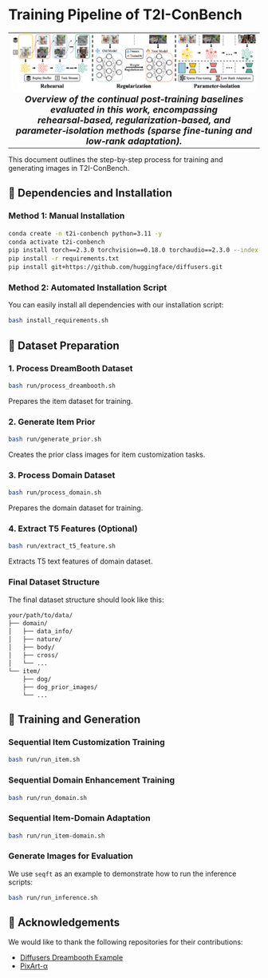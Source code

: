 # Training Pipeline of T2I-ConBench

<table align="center">
  <tr>
    <td align="center"> 
      <img src="assets/cl_method.png" alt="Teaser" style="width: 1000px;"/> 
      <br>
      <em style="font-size: 18px;"><strong style="font-size: 18px;">Overview of the continual post‑training baselines evaluated in this work, encompassing rehearsal‑based, regularization‑based, and parameter‑isolation methods (sparse fine‑tuning and low‑rank adaptation).</em>
    </td>
  </tr>
</table>

This document outlines the step-by-step process for training and generating images in T2I-ConBench.

## 🔧 Dependencies and Installation

### Method 1: Manual Installation
```bash
conda create -n t2i-conbench python=3.11 -y
conda activate t2i-conbench
pip install torch==2.3.0 torchvision==0.18.0 torchaudio==2.3.0 --index-url https://download.pytorch.org/whl/cu121
pip install -r requirements.txt
pip install git+https://github.com/huggingface/diffusers.git
```

### Method 2: Automated Installation Script
You can easily install all dependencies with our installation script:
```bash
bash install_requirements.sh
```

## 📂 Dataset Preparation

### 1. Process DreamBooth Dataset
```bash
bash run/process_dreambooth.sh
```
Prepares the item dataset for training.

### 2. Generate Item Prior
```bash
bash run/generate_prior.sh
```
Creates the prior class images for item customization tasks.

### 3. Process Domain Dataset
```bash
bash run/process_domain.sh
```
Prepares the domain dataset for training.

### 4. Extract T5 Features (Optional)
```bash
bash run/extract_t5_feature.sh
```
Extracts T5 text features of domain dataset.

### Final Dataset Structure
The final dataset structure should look like this:
```
your/path/to/data/
├── domain/
│   ├── data_info/
│   ├── nature/
│   ├── body/
│   ├── cross/
│   └── ...
└── item/
    ├── dog/
    ├── dog_prior_images/
    └── ...
```

## 🚀 Training and Generation

### Sequential Item Customization Training
```bash
bash run/run_item.sh
```

### Sequential Domain Enhancement Training
```bash
bash run/run_domain.sh
```

### Sequential Item-Domain Adaptation 
```bash
bash run/run_item-domain.sh
```

### Generate Images for Evaluation
We use `seqft` as an example to demonstrate how to run the inference scripts:

```bash
bash run/run_inference.sh
```

## 🙏 Acknowledgements
We would like to thank the following repositories for their contributions:
- [Diffusers Dreambooth Example](https://github.com/huggingface/diffusers/tree/main/examples/dreambooth)
- [PixArt-α](https://github.com/PixArt-alpha/PixArt-alpha)
